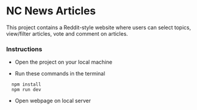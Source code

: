 # NC News Articles

This project contains a Reddit-style website where users can select topics, view/filter articles, vote and comment on articles.

### Instructions

- Open the project on your local machine
  
- Run these commands in the terminal
```
  npm install
  npm run dev
```
- Open webpage on local server
